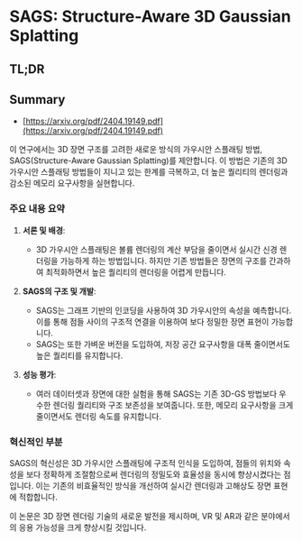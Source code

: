 # SAGS: Structure-Aware 3D Gaussian Splatting
## TL;DR
## Summary
- [https://arxiv.org/pdf/2404.19149.pdf](https://arxiv.org/pdf/2404.19149.pdf)

이 연구에서는 3D 장면 구조를 고려한 새로운 방식의 가우시안 스플래팅 방법, SAGS(Structure-Aware Gaussian Splatting)를 제안합니다. 이 방법은 기존의 3D 가우시안 스플래팅 방법들이 지니고 있는 한계를 극복하고, 더 높은 퀄리티의 렌더링과 감소된 메모리 요구사항을 실현합니다.

### 주요 내용 요약

1. **서론 및 배경**:
   - 3D 가우시안 스플래팅은 볼륨 렌더링의 계산 부담을 줄이면서 실시간 신경 렌더링을 가능하게 하는 방법입니다. 하지만 기존 방법들은 장면의 구조를 간과하여 최적화하면서 높은 퀄리티의 렌더링을 어렵게 만듭니다.

2. **SAGS의 구조 및 개발**:
   - SAGS는 그래프 기반의 인코딩을 사용하여 3D 가우시안의 속성을 예측합니다. 이를 통해 점들 사이의 구조적 연결을 이용하여 보다 정밀한 장면 표현이 가능합니다.
   - SAGS는 또한 가벼운 버전을 도입하여, 저장 공간 요구사항을 대폭 줄이면서도 높은 퀄리티를 유지합니다.

3. **성능 평가**:
   - 여러 데이터셋과 장면에 대한 실험을 통해 SAGS는 기존 3D-GS 방법보다 우수한 렌더링 퀄리티와 구조 보존성을 보여줍니다. 또한, 메모리 요구사항을 크게 줄이면서도 렌더링 속도를 유지합니다.

### 혁신적인 부분
SAGS의 혁신성은 3D 가우시안 스플래팅에 구조적 인식을 도입하여, 점들의 위치와 속성을 보다 정확하게 조절함으로써 렌더링의 정밀도와 효율성을 동시에 향상시켰다는 점입니다. 이는 기존의 비효율적인 방식을 개선하여 실시간 렌더링과 고해상도 장면 표현에 적합합니다.

이 논문은 3D 장면 렌더링 기술의 새로운 발전을 제시하며, VR 및 AR과 같은 분야에서의 응용 가능성을 크게 향상시킬 것입니다.